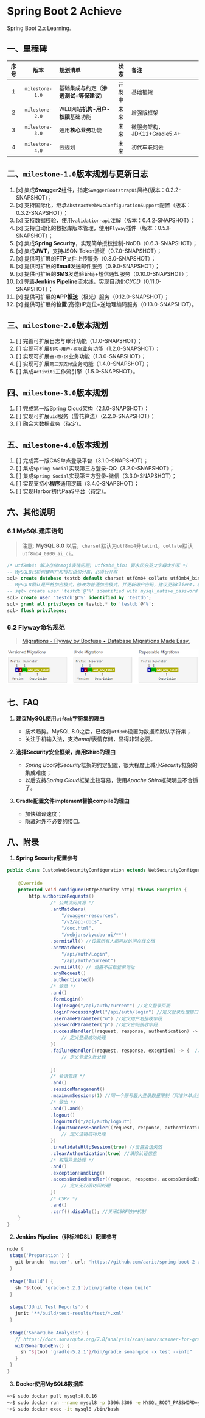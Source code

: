 # Spring Boot 2 Achieve
Spring Boot 2.x Learning.


## 一、里程碑
|序号|版本|规划清单|状态|备注|
|:-:|:--:|:-----|:--:|:--|
|1|`milestone-1.0`|基础集成与约定（**渗透测试+等保建议**）|开发中|基础框架|
|2|`milestone-2.0`|WEB网站**机构-用户-权限**基础功能|未来|增强版框架|
|3|`milestone-3.0`|通用**核心业务**功能|未来|微服务架构，JDK11+Gradle5.4+|
|4|`milestone-4.0`|云规划|未来|初代车联网云|


## 二、`milestone-1.0`版本规划与更新日志
1. [x] 集成**Swagger2**组件，指定`SwaggerBootstrapUi`风格(版本：0.2.2-SNAPSHOT)；
2. [x] 支持国际化，继承`AbstractWebMvcConfigurationSupport`配置（版本：0.3.2-SNAPSHOT）；
3. [x] 支持数据校验，使用`validation-api`注解（版本：0.4.2-SNAPSHOT）；
4. [x] 支持自动化的数据库版本管理，使用`Flyway`插件（版本：0.5.1-SNAPSHOT）；
5. [x] 集成**Spring Security**，实现简单授权控制-NoDB（0.6.3-SNAPSHOT）；
6. [x] 集成**JWT**，支持JSON Token验证（0.7.0-SNAPSHOT）；
7. [x] 提供可扩展的**FTP**文件上传服务（0.8.0-SNAPSHOT）；
8. [x] 提供可扩展的**Email**发送邮件服务（0.9.0-SNAPSHOT）；
9. [x] 提供可扩展的**SMS**发送验证码+短信通知服务（0.10.0-SNAPSHOT）；
10. [x] 完善**Jenkins Pipeline**流水线，实现自动化*CI/CD*（0.11.0-SNAPSHOT）；
11. [x] 提供可扩展的**APP推送**（极光）服务（0.12.0-SNAPSHOT）；
12. [x] 提供可扩展的**位置**(高德)IP定位+逆地理编码服务（0.13.0-SNAPSHOT）。


## 三、`milestone-2.0`版本规划
1. [ ] 完善可扩展日志与审计功能（1.1.0-SNAPSHOT）；
2. [ ] 实现可扩展`机构-用户-权限`业务功能（1.2.0-SNAPSHOT）；
3. [ ] 实现可扩展`省-市-区`业务功能（1.3.0-SNAPSHOT）；
4. [ ] 实现可扩展`第三方支付`业务功能（1.4.0-SNAPSHOT）；
5. [ ] 集成`Activiti`工作流引擎（1.5.0-SNAPSHOT）。


## 四、`milestone-3.0`版本规划
1. [ ] 完成第一版Spring Cloud架构（2.1.0-SNAPSHOT）；
2. [ ] 实现可扩展`uid`服务（雪花算法）（2.2.0-SNAPSHOT）；
3. [ ] 融合大数据业务（待定）。


## 五、`milestone-4.0`版本规划
1. [ ] 完成第一版CAS单点登录平台（3.1.0-SNAPSHOT）；
2. [ ] 集成`Spring Social`实现第三方登录-QQ（3.2.0-SNAPSHOT）；
3. [ ] 集成`Spring Social`实现第三方登录-微信（3.3.0-SNAPSHOT）；
4. [ ] 实现支持**小程序**通用逻辑（3.4.0-SNAPSHOT）；
5. [ ] 实现Harbor初代PaaS平台（待定）。


## 六、其他说明
### 6.1 MySQL建库语句

> 注意: **MySQL 8.0** 以后，`charset`默认为`utf8mb4`非`latin1`，`collate`默认`utf8mb4_0900_ai_ci`。

```sql
/* utf8mb4: 解决存储emoji表情问题; utf8mb4_bin: 要求区分英文字母大小写 */
-- MySQL8已将创建用户和授权语句分离，必须分开写
sql> create database testdb default charset utf8mb4 collate utf8mb4_bin;
-- MySQL8默认是严格加密模式，修改为普通加密模式，并更新用户密码，建议更新Client，以下为非优雅的方式
-- sql> create user 'testdb'@'%' identified with mysql_native_password by 'testdb';
sql> create user 'testdb'@'%' identified by 'testdb';
sql> grant all privileges on testdb.* to 'testdb'@'%';
sql> flush privileges;
```

### 6.2 Flyway命名规范

> [Migrations - Flyway by Boxfuse • Database Migrations Made Easy.](https://flywaydb.org/documentation/migrations "Flyway Documentation Online")

![Flyway](https://github.com/aaric/spring-boot-2-achieve/raw/master/docs/images/gradle_flyway_naming.png "Flyway Naming Rule")


## 七、FAQ
1. **建议MySQL使用`utf8mb`字符集的理由**
    - 技术趋势。MySQL 8.0之后，已经将`utf8mb`设置为数据库默认字符集；
    - 关注手机输入法，支持*emoji*表情存储，显得非常必要。

2. **选择Security安全框架，弃用Shiro的理由**
    - *Spring Boot*对*Security*框架的约定配置，很大程度上减小*Security*框架的集成难度；
    - 以后支持*Spring Cloud*框架比较容易，使用*Apache Shiro*框架明显不合适了。
3. **Gradle配置文件implement替换compile的理由**
    - 加快编译速度；
    - 隐藏对外不必要的接口。


## 八、附录
1. **Spring Security配置参考**
```java
public class CustomWebSecurityConfiguration extends WebSecurityConfigurerAdapter {

    @Override
    protected void configure(HttpSecurity http) throws Exception {
        http.authorizeRequests()
                /* 公共访问资源 */
                .antMatchers(
                    "/swagger-resources",
                    "/v2/api-docs",
                    "/doc.html",
                    "/webjars/bycdao-ui/**")
                .permitAll() //设置所有人都可以访问在线文档
                .antMatchers(
                    "/api/auth/Login",
                    "/api/auth/current")
                .permitAll() // 设置不拦截登录地址
                .anyRequest()
                .authenticated()
                /* 登录 */
                .and()
                .formLogin()
                .loginPage("/api/auth/current") //定义登录页面
                .loginProcessingUrl("/api/auth/login") //定义登录处理接口
                .usernameParameter("u") //定义用户名接收字段
                .passwordParameter("p") //定义密码接收字段
                .successHandler((request, response, authentication) -> { //定义登录成功后处理器
                    // 定义登录成功处理
                })
                .failureHandler((request, response, exception) -> {  //定义登录失败后处理器
                    // 定义登录失败处理

                })
                /* 会话管理 */
                .and()
                .sessionManagement()
                .maximumSessions(1) //同一个账号最大登录数量限制（只准许单点登录）
                /* 登出 */
                .and().and()
                .logout()
                .logoutUrl("/api/auth/logout")
                .logoutSuccessHandler((request, response, authentication) -> {  //定义注销成功后处理器
                    // 定义注销成功处理
                })
                .invalidateHttpSession(true) //设置会话失效
                .clearAuthentication(true) //清除认证信息
                /* 权限异常处理 */
                .and()
                .exceptionHandling()
                .accessDeniedHandler((request, response, accessDeniedException) -> {  //定义访问失败后处理器
                    // 定义无权限访问处理
                })
                /* CSRF */
                .and()
                .csrf().disable(); //关闭CSRF防护机制
    }
}
```

2. **Jenkins Pipeline（非标准DSL）配置参考**
```groovy
node {
 stage('Preparation') {
   git branch: 'master', url: 'https://github.com/aaric/spring-boot-2-achieve'
 }

 stage('Build') {
   sh "${tool 'gradle-5.2.1'}/bin/gradle clean build"
 }

 stage('JUnit Test Reports') {
   junit '**/build/test-results/test/*.xml'
 }

 stage('SonarQube Analysis') {
   // https://docs.sonarqube.org/7.8/analysis/scan/sonarscanner-for-gradle/
   withSonarQubeEnv() {
     sh "${tool 'gradle-5.2.1'}/bin/gradle sonarqube -x test --info"
   }
 }
}
```

3. **Docker使用MySQL8数据库**
```bash
~>$ sudo docker pull mysql:8.0.16
~>$ sudo docker run --name mysql8 -p 3306:3306 -e MYSQL_ROOT_PASSWORD=yourpassword -d mysql:8.0.16
~>$ sudo docker exec -it mysql8 /bin/bash
```
